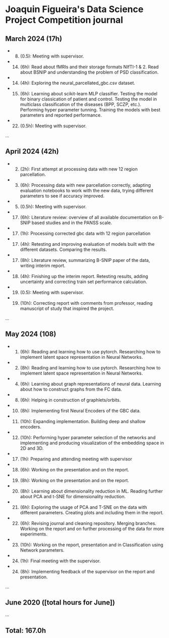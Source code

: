 # Joaquin Figueira's Data Science Project Competition journal

## March 2024 (17h)

* 8. (0.5): Meeting with supervisor.
* 14. (6h): Read about fMRIs and their storage formats NIfTI-1 & 2. Read about BSNIP and understanding the problem of PSD classification. 
* 14. (4h): Exploring the neural_parcellated_gbc.csv dataset.
* 15. (6h): Learning about scikit-learn MLP classifier. Testing the model for binary classication of patient and control. Testing the model in multiclass classification of the diseases (BPP, SCZP, etc.). Performing hyper parameter tunning. Training the models with best parameters and reported performance.
* 22. (0.5h): Meeting with supervisor.

...

## April 2024 (42h)

* 2. (2h): First attempt at processing data with new 12 region parcellation.
* 3. (6h): Processing data with new parcellation correctly, adapting evaluation notebooks to work with the new data, trying different 
parameters to see if accuracy improved.
* 5. (0.5h): Meeting with supervisor.
* 17. (6h): Literature review: overview of all available documentation on B-SNIP based studies and in the PANSS scale.
* 17. (1h): Processing corrected gbc data with 12 region parcellation
* 17. (4h): Retesting and improving evaluation of models built with the different datasets. Comparing the results.
* 17. (8h): Literature review, summarizing B-SNIP paper of the data, writing interim report. 
* 18. (4h): Finishing up the interim report. Retesting results, adding uncertainty and correcting train set performance calculation.
* 19. (0.5): Meeting with supervisor.
* 19. (10h): Correcting report with comments from professor, reading manuscript of study that inspired the project.

...

## May 2024 (108)
* 1. (6h): Reading and learning how to use pytorch. Researching how to implement latent space representation in Neural Networks.
* 2. (8h): Reading and learning how to use pytorch. Researching how to implement latent space representation in Neural Networks.
* 4. (6h): Learning about graph representations of neural data. Learning about how to construct graphs from the FC data.
* 8. (6h): Helping in construction of graphlets/orbits.
* 10. (8h): Implementing first Neural Encoders of the GBC data.
* 11. (10h): Expanding implementation. Building deep and shallow encoders.
* 12. (10h): Performing hyper parameter selection of the networks and implementing and producing visualization of the embedding space in 2D and 3D.
* 17. (1h): Preparing and attending meeting with supervisor
* 18. (6h): Working on the presentation and on the report.
* 19. (8h): Working on the presentation and on the report.
* 20. (8h): Learning about dimensionality reduction in ML. Reading further about PCA and t-SNE for dimensionality reduction.
* 21. (6h): Exploring the usage of PCA and T-SNE on the data with different parameters. Creating plots and including them in the report.
* 22. (6h): Revising journal and cleaning repository. Merging branches. Working on the report and on further processing of the data for more experiments.
* 23. (10h): Working on the report, presentation and in Classification using Network parameters.
* 24. (1h): Final meeting with the supervisor.
* 24. (8h): Implementing feedback of the supervisor on the report and presentation. 

...

## June 2020 ([total hours for June])

...

## Total: 167.0h
